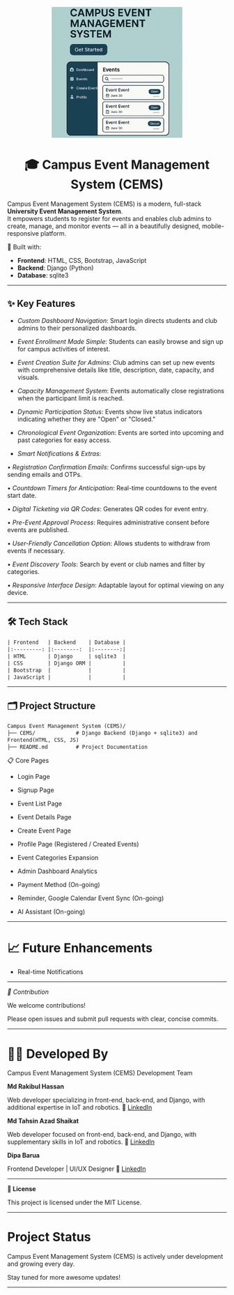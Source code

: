 <p align="center">
  <img src="CEMS.png" width="300" alt="Campus Event Management System Logo">
</p>

## <h1 align="center"> 🎓 Campus Event Management System (CEMS) </h1>

Campus Event Management System (CEMS) is a modern, full-stack **University Event Management System**.  
It empowers students to register for events and enables club admins to create, manage, and monitor events —  all in a beautifully designed, mobile-responsive platform.

🚀 Built with:  
- **Frontend**: HTML, CSS, Bootstrap, JavaScript  
- **Backend**: Django (Python)  
- **Database**: sqlite3   

---

## ✨ Key Features

- *Custom Dashboard Navigation*:
Smart login directs students and club admins to their personalized dashboards.

- *Event Enrollment Made Simple*:
Students can easily browse and sign up for campus activities of interest.

- *Event Creation Suite for Admins*:
Club admins can set up new events with comprehensive details like title, description, date, capacity, and visuals.

- *Capacity Management System*:
Events automatically close registrations when the participant limit is reached.

- *Dynamic Participation Status*:
Events show live status indicators indicating whether they are "Open" or "Closed."

- *Chronological Event Organization*:
Events are sorted into upcoming and past categories for easy access.

- *Smart Notifications & Extras*:

• *Registration Confirmation Emails*: Confirms successful sign-ups by sending emails and OTPs.

• *Countdown Timers for Anticipation*: Real-time countdowns to the event start date.

• *Digital Ticketing via QR Codes*: Generates QR codes for event entry.

• *Pre-Event Approval Process*: Requires administrative consent before events are published.

• *User-Friendly Cancellation Option*: Allows students to withdraw from events if necessary.

• *Event Discovery Tools*: Search by event or club names and filter by categories.

• *Responsive Interface Design*: Adaptable layout for optimal viewing on any device.

---

## 🛠️ Tech Stack

```
| Frontend   | Backend    | Database |
|:---------: |:--------:  |:--------:|
| HTML       | Django     | sqlite3  |
| CSS        | Django ORM |          |
| Bootstrap  |            |          |
| JavaScript |            |          |
```
---

## 🗂️ Project Structure

```
Campus Event Management System (CEMS)/
├── CEMS/             # Django Backend (Django + sqlite3) and Frontend(HTML, CSS, JS)
├── README.md         # Project Documentation
```

📋 Core Pages

- Login Page

- Signup Page

- Event List Page

- Event Details Page

- Create Event Page

- Profile Page (Registered / Created Events)

- Event Categories Expansion

- Admin Dashboard Analytics

- Payment Method (On-going)

- Reminder, Google Calendar Event Sync (On-going)

- AI Assistant (On-going)

---

# 📈 Future Enhancements

- Real-time Notifications

---

*🤝 Contribution* 

We welcome contributions!

Please open issues and submit pull requests with clear, concise commits.

---

# 🧑‍💻 Developed By

Campus Event Management System (CEMS) Development Team

**Md Rakibul Hassan**

Web developer specializing in front-end, back-end, and Django, with additional expertise in IoT and robotics.
🔗 [LinkedIn](https://www.linkedin.com/in/md-rakibul-hassan-507b00308)

**Md Tahsin Azad Shaikat**

Web developer focused on front-end, back-end, and Django, with supplementary skills in IoT and robotics.
🔗 [LinkedIn](https://www.linkedin.com/in/mdtahsinazad020/)

**Dipa Barua**

Frontend Developer | UI/UX Designer
🔗 [LinkedIn](https://www.linkedin.com/in/dipa-barua-387071303/)

---

**📄 License**

This project is licensed under the MIT License.

---

# Project Status

Campus Event Management System (CEMS) is actively under development and growing every day.

Stay tuned for more awesome updates!

---
